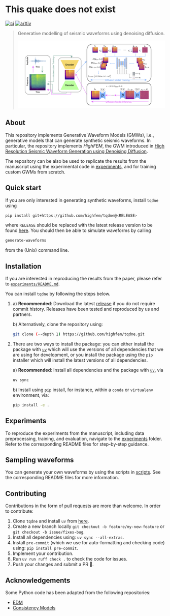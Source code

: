 # This quake does not exist

[![ci](https://github.com/highfem/tqdne/actions/workflows/ci.yml/badge.svg)](https://github.com/highfem/tqdne/actions/workflows/ci.yml)
[![arXiv](https://img.shields.io/badge/arXiv-2410.19343-b31b1b.svg)](https://arxiv.org/abs/2410.19343)

> Generative modelling of seismic waveforms using denoising diffusion.
>
> ![Generative pipeline](figures/figure1.png)

## About

This repository implements Generative Waveform Models (GMWs), i.e., generative models that can generate synthetic seismic waveforms.
In particular, the repository implements *HighFEM*, the GWM introduced in [High Resolution Seismic Waveform Generation using Denoising Diffusion](https://arxiv.org/abs/2410.19343).

The repository can be also be used to replicate the results from the manuscript using the experimental code in [experiments](experiments), and for training custom GWMs from scratch.

## Quick start

If you are only interested in generating synthetic waveforms, install `tqdne` using

```bash
pip install git+https://github.com/highfem/tqdne@<RELEASE>
```

where `RELEASE` should be replaced with the latest release version to be found [here](https://github.com/highfem/tqdne/tags).
You should then be able to simulate waveforms by calling

```bash
generate-waveforms
```

from the (Unix) command line.

## Installation

If you are interested in reproducing the results from the paper, please refer to [`experiments/README.md`](experiments/README.md).

You can install `tqdne` by following the steps below.

1.
   a) **Recommended**: Download the latest [release](https://github.com/highfem/tqdne/tags) if you do not require commit history. Releases have been tested and reproduced by us and partners.

   b) Alternatively, clone the repository using:

      ```bash
      git clone (--depth 1) https://github.com/highfem/tqdne.git
      ```

2.
   There are two ways to install the package: you can either install the package with [`uv`](https://github.com/astral-sh/uv) which will use the versions of all dependencies that we are using for development, or you install the package using the `pip` installer which will install the latest versions of all dependencies.

   a) **Recommended**: Install all dependencies and the package with [`uv`](https://github.com/astral-sh/uv), via

      ```bash
      uv sync
      ```

   b) Install using `pip` install, for instance, within a `conda` or `virtualenv` environment, via:

      ```bash
      pip install -e .
      ```

## Experiments

To reproduce the experiments from the manuscript, including data preprocessing, training, and evaluation, navigate to the [experiments](./experiments) folder. Refer to the corresponding README files for step-by-step guidance.

## Sampling waveforms

You can generate your own waveforms by using the scripts in [scripts](./scripts).
See the corresponding README files for more information.

## Contributing

Contributions in the form of pull requests are more than welcome. In order to contribute:

1) Clone `tqdne` and install `uv` from [here](https://docs.astral.sh/uv/).
2) Create a new branch locally `git checkout -b feature/my-new-feature` or `git checkout -b issue/fixes-bug`.
3) Install all dependencies using: `uv sync --all-extras`.
4) Install `pre-commit` (which we use for auto-formatting and checking code) using: `pip install pre-commit`.
5) Implement your contribution.
6) Run `uv run ruff check .` to check the code for issues.
7) Push your changes and submit a PR 🙂.

## Acknowledgements

Some Python code has been adapted from the following repositories:

- [EDM](https://github.com/NVlabs/edm)
- [Consistency Models](https://github.com/openai/consistency_models)
